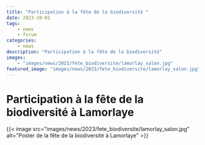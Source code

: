 ```yaml
---
title: "Participation à la fête de la biodiversité "
date: 2023-10-01
tags: 
    - news
    - forum
categories:
    - news
description: "Participation à la fête de la biodiversité"
images:
    - "images/news/2023/fete_biodiversite/lamorlay_salon.jpg"
featured_image: "images/news/2023/fete_biodiversite/lamorlay_salon.jpg"
---
```


# Participation à la fête de la biodiversité à Lamorlaye

{{< image src="images/news/2023/fete_biodiversite/lamorlay_salon.jpg" alt="Poster de la fête de la biodiversité à Lamorlaye" >}}   